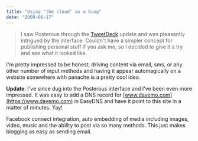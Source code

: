 ```yaml
---
title: "Using 'the cloud' as a blog"
date: "2009-06-17"
---
```


> I saw Posterous through the [TweetDeck](https://www.tweetdeck.com) update and was pleasantly intrigued by the interface. Couldn't have a simpler concept for publishing personal stuff if you ask me, so I decided to give it a try and see what it looked like.

I'm pretty impressed to be honest, driving content via email, sms, or any other number of input methods and having it appear automagically on a website somewhere with panache is a pretty cool idea.

**Update**: I've since dug into the Posterous interface and I've been even more impressed. It was easy to add a DNS record for [www.davemo.com](https://www.davemo.com) in EasyDNS and have it point to this site in a matter of minutes. Yay!

Facebook connect integration, auto embedding of media including images, video, music and the ability to post via so many methods. This just makes blogging as easy as sending email.

